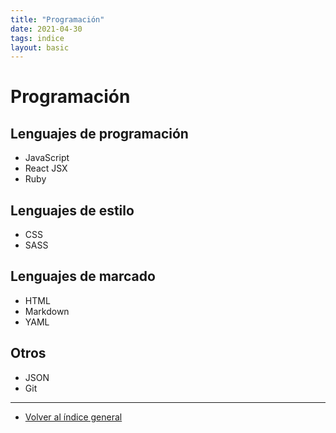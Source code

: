```yaml
---
title: "Programación"
date: 2021-04-30
tags: indice
layout: basic
---
```


# Programación

## Lenguajes de programación

- JavaScript
- React JSX
- Ruby

## Lenguajes de estilo

- CSS
- SASS

## Lenguajes de marcado

- HTML
- Markdown
- YAML

## Otros

- JSON
- Git

---

- [Volver al índice general](../index)